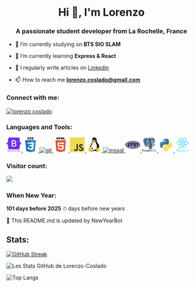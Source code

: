 <h1 align="center">Hi 👋, I'm Lorenzo</h1>
<h3 align="center">A passionate student developer from La Rochelle, France</h3>

- 🔭 I’m currently studying on **BTS SIO SLAM**

- 🌱 I’m currently learning **Express & React**

- 📝 I regularly write articles on [Linkedin](https://linkedin.com/in/lorenzo-coslado-5ab552249)

- 📫 How to reach me **lorenzo.coslado@gmail.com**

<h3 align="left">Connect with me:</h3>
<p align="left">
<a href="https://linkedin.com/in/lorenzo-coslado-5ab552249" target="blank"><img align="center" src="https://raw.githubusercontent.com/rahuldkjain/github-profile-readme-generator/master/src/images/icons/Social/linked-in-alt.svg" alt="lorenzo coslado" height="30" width="40" /></a>
</p>

<h3 align="left">Languages and Tools:</h3>
<p align="left"> <a href="https://getbootstrap.com" target="_blank" rel="noreferrer"> <img src="https://raw.githubusercontent.com/devicons/devicon/master/icons/bootstrap/bootstrap-plain-wordmark.svg" alt="bootstrap" width="40" height="40"/> </a> <a href="https://www.w3schools.com/css/" target="_blank" rel="noreferrer"> <img src="https://raw.githubusercontent.com/devicons/devicon/master/icons/css3/css3-original-wordmark.svg" alt="css3" width="40" height="40"/> </a> <a href="https://git-scm.com/" target="_blank" rel="noreferrer"> <img src="https://www.vectorlogo.zone/logos/git-scm/git-scm-icon.svg" alt="git" width="40" height="40"/> </a> <a href="https://www.w3.org/html/" target="_blank" rel="noreferrer"> <img src="https://raw.githubusercontent.com/devicons/devicon/master/icons/html5/html5-original-wordmark.svg" alt="html5" width="40" height="40"/> </a> <a href="https://developer.mozilla.org/en-US/docs/Web/JavaScript" target="_blank" rel="noreferrer"> <img src="https://raw.githubusercontent.com/devicons/devicon/master/icons/javascript/javascript-original.svg" alt="javascript" width="40" height="40"/> </a> <a href="https://www.linux.org/" target="_blank" rel="noreferrer"> <img src="https://raw.githubusercontent.com/devicons/devicon/master/icons/linux/linux-original.svg" alt="linux" width="40" height="40"/> </a> <a href="https://www.microsoft.com/en-us/sql-server" target="_blank" rel="noreferrer"> <img src="https://www.svgrepo.com/show/303229/microsoft-sql-server-logo.svg" alt="mssql" width="40" height="40"/> </a> <a href="https://www.php.net" target="_blank" rel="noreferrer"> <img src="https://raw.githubusercontent.com/devicons/devicon/master/icons/php/php-original.svg" alt="php" width="40" height="40"/> </a> <a href="https://www.postgresql.org" target="_blank" rel="noreferrer"> <img src="https://raw.githubusercontent.com/devicons/devicon/master/icons/postgresql/postgresql-original-wordmark.svg" alt="postgresql" width="40" height="40"/> </a> <a href="https://www.python.org" target="_blank" rel="noreferrer"> <img src="https://raw.githubusercontent.com/devicons/devicon/master/icons/python/python-original.svg" alt="python" width="40" height="40"/> </a> <a href="https://reactjs.org/" target="_blank" rel="noreferrer"> <img src="https://raw.githubusercontent.com/devicons/devicon/master/icons/react/react-original-wordmark.svg" alt="react" width="40" height="40"/> </a> </p>

### Visitor count:

<img src="https://profile-counter.glitch.me/Lorenzo-Coslado/count.svg" />

<h3 align="left">When New Year:</h3>

**101 days before 2025** ⏱ days before new years

































































































































































































































































































🤖 This README.md is updated by NewYearBot 

## Stats:

[![GitHub Streak](https://streak-stats.demolab.com?user=Lorenzo-Coslado&date_format=j%20M%5B%20Y%5D)](https://git.io/streak-stats)

![Les Stats GitHub de Lorenzo-Coslado](https://github-readme-stats.vercel.app/api?username=Lorenzo-Coslado)

![Top Langs](https://github-readme-stats.vercel.app/api/top-langs/?username=Lorenzo-Coslado)



